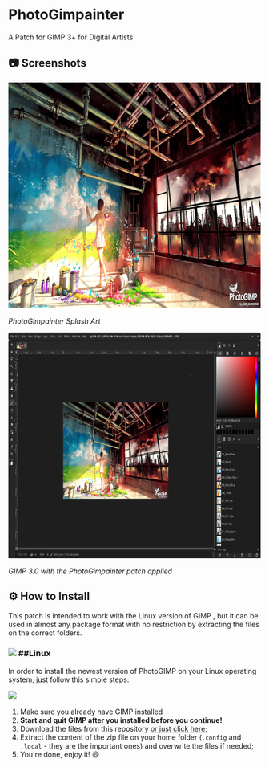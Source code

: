 # PhotoGimpainter
 A Patch for GIMP 3+ for Digital Artists

## 📷 Screenshots

<p>
  <img src="./PhotoGimpainter/splashes/splash.png" width="800" height="450" alt="PhotoGimpainter Splash Art">
  
 <em>PhotoGimpainter Splash Art</em>
</p>
<p>
  <img src="./Screenshots/NORishrs_PhotoGimpainter.png" width="800" height="450" alt="PhotoGimpainter">
  
 <em>GIMP 3.0 with the PhotoGimpainter patch applied</em>
</p>

## ⚙ How to Install

This patch is intended to work with the Linux version of GIMP , but it can be used in almost any package format with no restriction by extracting the files on the correct folders.


### <img src="https://skillicons.dev/icons?i=linux" width="40" /> ##Linux

In order to install the newest version of PhotoGIMP on your Linux operating system, just follow this simple steps:

<img src="https://skillicons.dev/icons?i=linux" width="40" />

1. Make sure you already have GIMP installed 
2. **Start and quit GIMP after you installed before you continue!**
3. Download the files from this repository [or just click here](https://github.com/Diolinux/PhotoGIMP/releases/download/3.0/PhotoGIMP-linux.zip);
4. Extract the content of the zip file on your home folder (`.config` and `.local` - they are the important ones) and overwrite the files if needed;
5. You're done, enjoy it! :smile:
